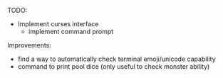 TODO:
- Implement curses interface
    - implement command prompt

Improvements:
- find a way to automatically check terminal emoji/unicode
capability
- command to print pool dice (only useful to check monster
ability)
